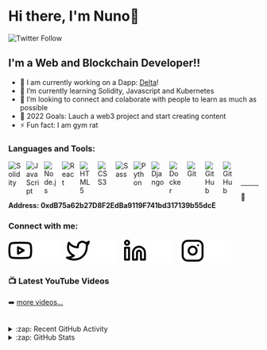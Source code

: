 # Hi there, I'm Nuno👋

![Twitter Follow](https://img.shields.io/twitter/follow/nunomiguelcg?style=for-the-badge)

## I'm a Web and Blockchain Developer!!

- 🔭 I am currently working on a Dapp: [Delta][Delta]!
- 🌱 I’m currently learning Solidity, Javascript and Kubernetes
- 👯 I’m looking to connect and colaborate with people to learn as much as possible 
- 🥅 2022 Goals: Lauch a web3 project and start creating content
- ⚡ Fun fact: I am gym rat

### Languages and Tools:

[<img align="left" alt="Solidity" width="26px" src="https://cdn.jsdelivr.net/gh/devicons/devicon/icons/solidity/solidity-plain.svg" style="padding-right:10px;" />][youtube]
[<img align="left" alt="JavaScript" width="26px" src="https://cdn.jsdelivr.net/gh/devicons/devicon/icons/javascript/javascript-original.svg" style="padding-right:10px;" />][youtube]
[<img align="left" alt="Node.js" width="26px" src="https://cdn.jsdelivr.net/gh/devicons/devicon/icons/nodejs/nodejs-original.svg" style="padding-right:10px;" />][youtube]
[<img align="left" alt="React" width="26px" src="https://cdn.jsdelivr.net/gh/devicons/devicon/icons/react/react-original.svg" style="padding-right:10px;" />][youtube]
[<img align="left" alt="HTML5" width="26px" src="https://cdn.jsdelivr.net/gh/devicons/devicon/icons/html5/html5-original.svg" style="padding-right:10px;" />][youtube]
[<img align="left" alt="CSS3" width="26px" src="https://cdn.jsdelivr.net/gh/devicons/devicon/icons/css3/css3-original.svg" style="padding-right:10px;" />][youtube]
[<img align="left" alt="Sass" width="26px" src="https://cdn.jsdelivr.net/gh/devicons/devicon/icons/sass/sass-original.svg" style="padding-right:10px;" />][youtube]
[<img align="left" alt="Python" width="26px" src="https://cdn.jsdelivr.net/gh/devicons/devicon/icons/python/python-original.svg" style="padding-right:10px;" />][youtube]
[<img align="left" alt="Django" width="26px" src="https://cdn.jsdelivr.net/gh/devicons/devicon/icons/django/django-plain-wordmark.svg" style="padding-right:10px;" />][youtube]
[<img align="left" alt="Docker" width="26px" src="https://cdn.jsdelivr.net/gh/devicons/devicon/icons/docker/docker-plain.svg" style="padding-right:10px;" />][youtube]
[<img align="left" alt="Git" width="26px" src="https://cdn.jsdelivr.net/gh/devicons/devicon/icons/git/git-original.svg" style="padding-right:10px;" />][youtube]
[<img align="left" alt="GitHub" width="26px" src="https://user-images.githubusercontent.com/3369400/139447912-e0f43f33-6d9f-45f8-be46-2df5bbc91289.png#gh-dark-mode-only" style="padding-right:10px;" />][github]
[<img align="left" alt="GitHub" width="26px" src="https://user-images.githubusercontent.com/3369400/139448065-39a229ba-4b06-434b-bc67-616e2ed80c8f.png#gh-light-mode-only" style="padding-right:10px;" />][github]

<br />
<br />

---
📌 **Address: 0xdB75a62b27D8F2EdBa9119F741bd317139b55dcE**

### Connect with me:

[![website](./img/youtube-light.svg)](https://www.youtube.com/channel/UCroQv9R2NsVkCp5WP-iZg1Q#gh-light-mode-only)
[![website](./img/youtube-dark.svg)](https://www.youtube.com/channel/UCroQv9R2NsVkCp5WP-iZg1Q#gh-dark-mode-only)
&nbsp;&nbsp;
[![website](./img/twitter-light.svg)](https://twitter.com/nunomiguelcg#gh-light-mode-only)
[![website](./img/twitter-dark.svg)](https://twitter.com/nunomiguelcg#gh-dark-mode-only)
&nbsp;&nbsp;
[![website](./img/linkedin-light.svg)](https://linkedin.com/in/nunomgoncalves#gh-light-mode-only)
[![website](./img/linkedin-dark.svg)](https://linkedin.com/in/nunomgoncalves#gh-dark-mode-only)
&nbsp;&nbsp;
[![website](./img/instagram-light.svg)](https://instagram.com/nunomiguelcg#gh-light-mode-only)
[![website](./img/instagram-dark.svg)](https://instagram.com/nunomiguelcg#gh-dark-mode-only)

### 📺 Latest YouTube Videos

<!--YOUTUBE:START - Don't forget to comment-->
<!--YOUTUBE:END - Don't forget to comment-->

➡️ [more videos...](https://www.youtube.com/channel/UCroQv9R2NsVkCp5WP-iZg1Q)

<br />

<details>
  <summary>:zap: Recent GitHub Activity</summary>
  
<!--START_SECTION:activity-->
<!--END_SECTION:activity-->

</details>

<details>
  <summary>:zap: GitHub Stats</summary>

  <img align="left" alt="nunocgoncalves's GitHub Stats" src="https://github-readme-stats.vercel.app/api?username=nunocgoncalves&show_icons=true&hide_border=false&title_color=ff652f&icon_color=FFE400&bg_color=09131B&text_color=ffffff&border_color=0c1a25" />

</details>


[github]: https://github.com/nunocgoncalves
[twitter]: https://twitter.com/nunomiguelcg
[youtube]: https://www.youtube.com/channel/UCroQv9R2NsVkCp5WP-iZg1Q
[instagram]: https://instagram.com/nunomiguelcg
[linkedin]: https://linkedin.com/in/nunomgoncalves
[Delta]: https://github.com/nunomigueldev/delta-name-service